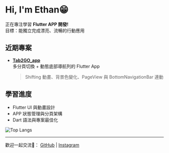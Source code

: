 # Hi, I'm Ethan😁
正在專注學習 **Flutter APP 開發!**  
目標：能獨立完成漂亮、流暢的行動應用

## 近期專案
- **[Tab2GO_app](https://github.com/Dethanev/Tap2Go_app)**  
  多分頁切換 + 動態底部導航列的 Flutter App  
  > Shifting 動畫、背景色變化、PageView 與 BottomNavigationBar 連動

## 學習進度
- Flutter UI 與動畫設計
- APP 狀態管理與分頁架構
- Dart 語法與專案最佳化

![Top Langs](https://github-readme-stats.vercel.app/api/top-langs/?username=Dethanev&layout=compact&theme=tokyonight)

---

歡迎一起交流🙏：
[GitHub](https://github.com/Dethanev) | [Instagram](https://www.instagram.com/fiscal_666/?hl=zh-tw)

